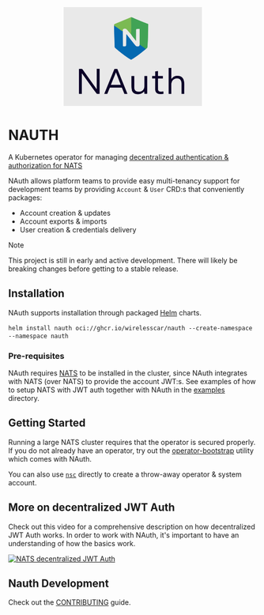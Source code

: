 <p align="center">
    <img src="./assets/nauth.png" alt="NAUTH" width="280" height="200">
</p>

# NAUTH
A Kubernetes operator for managing [decentralized authentication & authorization for NATS](https://docs.nats.io/running-a-nats-service/configuration/securing_nats/auth_intro/jwt)

NAuth allows platform teams to provide easy multi-tenancy support for development teams by providing `Account` & `User` CRD:s that conveniently packages:

- Account creation & updates
- Account exports & imports
- User creation & credentials delivery

> [!NOTE]
> This project is still in early and active development. There will likely be breaking changes before getting to a stable release.

## Installation
NAuth supports installation through packaged [Helm](https://helm.sh) charts.

```
helm install nauth oci://ghcr.io/wirelesscar/nauth --create-namespace --namespace nauth
```

### Pre-requisites
NAuth requires [NATS](https://nats.io) to be installed in the cluster, since NAuth integrates with NATS (over NATS) to provide the account JWT:s.
See examples of how to setup NATS with JWT auth together with NAuth in the [examples](./examples) directory.

## Getting Started
Running a large NATS cluster requires that the operator is secured properly. If you do not already have an operator, try
out the [operator-bootstrap](./operator-bootstrap) utility which comes with NAuth.

You can also use [`nsc`](https://github.com/nats-io/nsc) directly to create a throw-away operator & system account.

## More on decentralized JWT Auth
Check out this video for a comprehensive description on how decentralized JWT Auth works. In order to work with NAuth,
it's important to have an understanding of how the basics work.

[![NATS decentralized JWT Auth](https://i3.ytimg.com/vi/5pQVjN0ym5w/hqdefault.jpg)](https://youtu.be/5pQVjN0ym5w)

## Nauth Development
Check out the [CONTRIBUTING](./CONTRIBUTING.md) guide.

